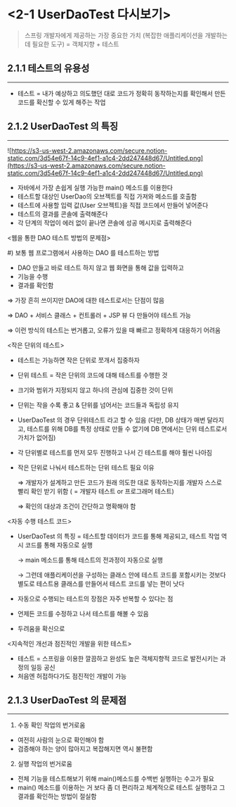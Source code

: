# <2-1 UserDaoTest 다시보기>

> 스프링 개발자에게 제공하는 가장 중요한 가치 
(복잡한 애플리케이션을 개발하는 데 필요한 도구)
  =  객체지향 + 테스트

## 2.1.1 테스트의 유용성

---

- 테스트 
= 내가 예상하고 의도했던 대로 코드가 정확히 동작하는지를 확인해서 만든 코드를 확신할 수 있게 해주는 작업

## 2.1.2 UserDaoTest 의 특징

---
![https://s3-us-west-2.amazonaws.com/secure.notion-static.com/3d54e67f-14c9-4ef1-a1c4-2dd247448d67/Untitled.png](https://s3-us-west-2.amazonaws.com/secure.notion-static.com/3d54e67f-14c9-4ef1-a1c4-2dd247448d67/Untitled.png)

- 자바에서 가장 손쉽게 실행 가능한 main() 메소드를 이용한다
- 테스트할 대상인 UserDao의 오브젝트를 직접 가져와 메소드를 호출함
- 테스트에 사용할 입력 값(User 오브젝트)을 직접 코드에서 만들어 넣어준다
- 테스트의 결과를 콘솔에 출력해준다
- 각 단계의 작업이 에러 없이 끝나면 콘솔에 성공 메시지로 출력해준다

<웹을 통한 DAO 테스트 방법의 문제점>

#) 보통 웹 프로그램에서 사용하는 DAO 를 테스트하는 방법

- DAO 만들고 바로 테스트 하지 않고 웹 화면을 통해 값을 입력하고
- 기능을 수행
- 결과를 확인함

 ⇒ 가장 흔히 쓰이지만 DAO에 대한 테스트로서는 단점이 많음

 ⇒ DAO + 서비스 클래스 + 컨트롤러 + JSP 뷰 다 만들어야 테스트 가능

⇒ 이런 방식의 테스트는 번거롭고, 오류가 있을 때 빠르고 정확하게 대응하기 어려움

<작은 단위의 테스트>

- 테스트는 가능하면 작은 단위로 쪼개서 집중하자
- 단위 테스트 = 작은 단위의 코드에 대해 테스트를 수행한 것
- 크기와 범위가 지정되지 않고 하나의 관심에 집중한 것이 단위
- 단위는 작을 수록 좋고 & 단위를 넘어서는 코드들과 독립성 유지
- UserDaoTest 의 경우 단위테스트 라고 할 수 있음
(다만, DB 상태가 매번 달라지고, 테스트를 위해 DB를 특정 상태로 만들 수 없기에 DB 면에서는 단위 테스트로서 가치가 없어짐)
- 각 단위별로 테스트를 먼저 모두 진행하고 나서 긴 테스트를 해야 훨씬 나아짐
- 작은 단위로 나눠서 테스트하는 단위 테스트 필요 이유

    ⇒ 개발자가 설계하고 만든 코드가 원래 의도한 대로 동작하는지를 개발자 스스로 빨리 확인 받기 위함
       ( = 개발자 테스트 or 프로그래머 테스트)

    ⇒ 확인의 대상과 조건이 간단하고 명확해야 함

<자동 수행 테스트 코드>

- UserDaoTest 의 특징 
= 테스트할 데이터가 코드를 통해 제공되고, 테스트 작업 역시 코드를 통해 자동으로 실행

    → main 메소드를 통해 테스트의 전과정이 자동으로 실행

    → 그런데 애플리케이션을 구성하는 클래스 안에 테스트 코드를 포함시키는 것보다 별도로 테스트용 클래스를 만들어서 테스트 코드를 넣는 편이 낫다

- 자동으로 수행되는 테스트의 장점은 자주 반복할 수 있다는 점
- 언제든 코드를 수정하고 나서 테스트를 해볼 수 있음
- 두려움을 확신으로

<지속적인 개선과 점진적인 개발을 위한 테스트>

- 테스트 = 스프링을 이용한 깔끔하고 완성도 높은 객체지향적 코드로 발전시키는 과정의 일등 공신
- 처음엔 허접하다가도 점진적인 개발이 가능

## 2.1.3 UserDaoTest 의 문제점

---

1. 수동 확인 작업의 번거로움
- 여전히 사람의 눈으로 확인해야 함
- 검증해야 하는 양이 많아지고 복잡해지면 역시 불편함
2. 실행 작업의 번거로움
- 전체 기능을 테스트해보기 위해 main()메소드를 수백번 실행하는 수고가 필요
- main() 메소드를 이용하는 거 보다 좀 더 편리하고 체계적으로 테스트 실행하고 그 결과를 확인하는 방법이 절실함
